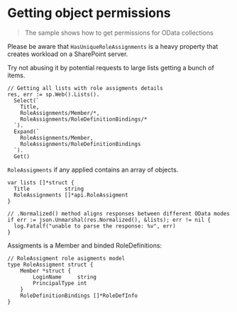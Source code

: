 # Getting object permissions

> The sample shows how to get permissions for OData collections

Please be aware that `HasUniqueRoleAssignments` is a heavy property that creates workload on a SharePoint server.

Try not abusing it by potential requests to large lists getting a bunch of items.

```golang
// Getting all lists with role assigments details
res, err := sp.Web().Lists().
  Select(`
    Title,
    RoleAssignments/Member/*,
    RoleAssignments/RoleDefinitionBindings/*
  `).
  Expand(`
    RoleAssignments/Member,
    RoleAssignments/RoleDefinitionBindings
  `).
  Get()
```

`RoleAssigments` if any applied contains an array of objects.

```golang
var lists []*struct {
  Title           string
  RoleAssignments []*api.RoleAssigment
}

// .Normalized() method aligns responses between different OData modes
if err := json.Unmarshal(res.Normalized(), &lists); err != nil {
  log.Fatalf("unable to parse the response: %v", err)
}
```

Assigments is a Member and binded RoleDefinitions:

```golang
// RoleAssigment role asigments model
type RoleAssigment struct {
	Member *struct {
		LoginName     string
		PrincipalType int
	}
	RoleDefinitionBindings []*RoleDefInfo
}
```